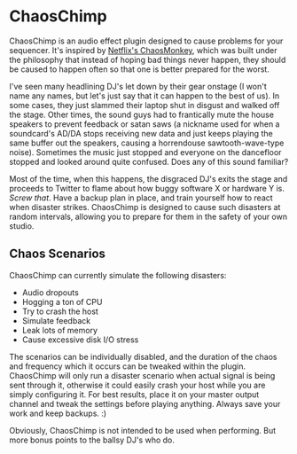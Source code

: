 ChaosChimp
==========

ChaosChimp is an audio effect plugin designed to cause problems for your
sequencer. It's inspired by [Netflix's ChaosMonkey][1], which was built under
the philosophy that instead of hoping bad things never happen, they should be
caused to happen often so that one is better prepared for the worst.

I've seen many headlining DJ's let down by their gear onstage (I won't name
any names, but let's just say that it can happen to the best of us). In some
cases, they just slammed their laptop shut in disgust and walked off the
stage. Other times, the sound guys had to frantically mute the house speakers
to prevent feedback or satan saws (a nickname used for when a soundcard's
AD/DA stops receiving new data and just keeps playing the same buffer out the
speakers, causing a horrendouse sawtooth-wave-type noise). Sometimes the music
just stopped and everyone on the dancefloor stopped and looked around quite
confused. Does any of this sound familiar?

Most of the time, when this happens, the disgraced DJ's exits the stage and
proceeds to Twitter to flame about how buggy software X or hardware Y is.
*Screw that*. Have a backup plan in place, and train yourself how to react
when disaster strikes. ChaosChimp is designed to cause such disasters at
random intervals, allowing you to prepare for them in the safety of your own
studio.


Chaos Scenarios
---------------

ChaosChimp can currently simulate the following disasters:

* Audio dropouts
* Hogging a ton of CPU
* Try to crash the host
* Simulate feedback
* Leak lots of memory
* Cause excessive disk I/O stress

The scenarios can be individually disabled, and the duration of the chaos and
frequency which it occurs can be tweaked within the plugin. ChaosChimp will
only run a disaster scenario when actual signal is being sent through it,
otherwise it could easily crash your host while you are simply configuring it.
For best results, place it on your master output channel and tweak the
settings before playing anything. Always save your work and keep backups. :)

Obviously, ChaosChimp is not intended to be used when performing. But more
bonus points to the ballsy DJ's who do.


[1]: http://techblog.netflix.com/2010/12/5-lessons-weve-learned-using-aws.html

